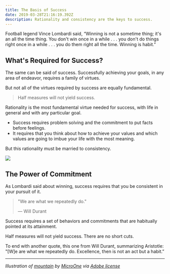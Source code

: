 ```yaml
---
title: The Basis of Success
date: 2019-03-28T21:16:19.392Z
description: Rationality and consistency are the keys to success.
---
```

Football legend Vince Lombardi said, “Winning is not a sometime thing; it's an all the time thing. You don't win once in a while . . . you don't do things right once in a while . . . you do them right all the time. Winning is habit.”

## What's Required for Success?

The same can be said of success. Successfully achieving your goals, in any area of endeavor, requires a family of virtues. 

But not all of the virtues required by success are equally fundamental.

> Half measures will not yield success. 

Rationality is the most fundamental virtue needed for success, with life in general and with any particular goal. 

* Success requires problem solving and the commitment to put facts before feelings. 
* It requires that you think about how to achieve your values and which values are going to imbue your life with the most meaning.

But this rationality must be married to consistency. 

<img src="https://res.cloudinary.com/icecloud7/image/upload/q_auto,f_auto/v1562300884/how-to-succeed_lwmxgs.png"/>

## The Power of Commitment

As Lombardi said about winning, success requires that you be consistent in your pursuit of it.

> "We are what we repeatedly do." 
>
> — Will Durant

Success requires a set of behaviors and commitments that are habitually pointed at its attainment.

Half measures will not yield success. There are no short cuts. 

To end with another quote, this one from Will Durant, summarizing Aristotle: "\[W]e are what we repeatedly do. Excellence, then is not an act but a habit.”
<br/>

<hr>
<p class="smaller"><em>Illustration of <a href="https://stock.adobe.com/images/mountain-climbing-route-to-peak-business-journey-path-in-progress-to-success-vector-concept/199086508" target="blank">mountain</a> by <a href="https://stock.adobe.com/contributor/206206823/microone?load_type=author&prev_url=detail" target="blank">MicroOne</a> via <a href="https://stock.adobe.com/license-terms" target="blank">Adobe license</a></em></p>
